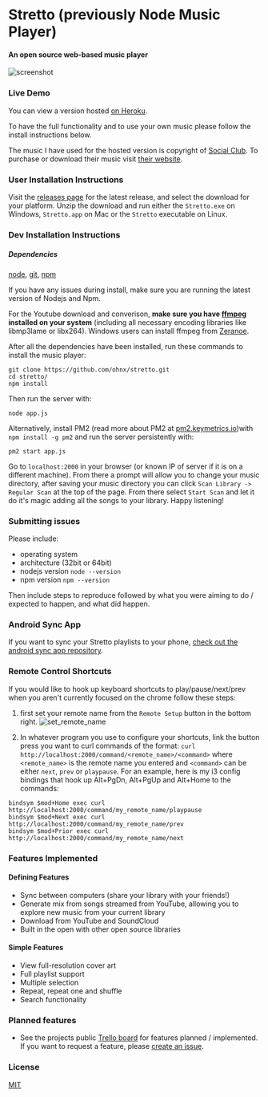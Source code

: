 Stretto (previously Node Music Player)
=================
#### An open source web-based music player

![screenshot](https://cloud.githubusercontent.com/assets/608054/12073955/0b9a34c6-b0ef-11e5-83f5-04c6f3fed33c.png)

### Live Demo
You can view a version hosted [on Heroku](https://stretto-demo.herokuapp.com/).

To have the full functionality and to use your own music please follow the install instructions below.

The music I have used for the hosted version is copyright of [Social Club](http://martymar.goodcitymusic.com/).
To purchase or download their music visit [their website](https://socialxclub.bandcamp.com).

### User Installation Instructions

Visit the [releases page](https://github.com/benkaiser/stretto/releases) for the latest release,
and select the download for your platform. Unzip the download and run either the `Stretto.exe`
on Windows, `Stretto.app` on Mac or the `Stretto` executable on Linux.

### Dev Installation Instructions
##### Dependencies

[node](http://nodejs.org/), [git](http://git-scm.com/), [npm](http://npmjs.org)

If you have any issues during install, make sure you are running the latest version of Nodejs and Npm.

For the Youtube download and converison, **make sure you have [ffmpeg](https://ffmpeg.org/)
installed on your system** (including all necessary encoding libraries like libmp3lame or libx264).
Windows users can install ffmpeg from [Zeranoe](http://ffmpeg.zeranoe.com/builds/).

After all the dependencies have been installed, run these commands to install the music player:
```
git clone https://github.com/ohnx/stretto.git
cd stretto/
npm install
```

Then run the server with:
```
node app.js
```

Alternatively, install PM2 (read more about PM2 at [pm2.keymetrics.io](http://pm2.keymetrics.io/))with `npm install -g pm2` and run the server persistently with:
```
pm2 start app.js
```

Go to `localhost:2000` in your browser (or known IP of server if it is on a different machine). From there a prompt will allow you to change your music directory, after saving your music directory you can click `Scan Library -> Regular Scan` at the top of the page. From there select `Start Scan` and let it do it's magic adding all the songs to your library. Happy listening!

### Submitting issues

Please include:

- operating system
- architecture (32bit or 64bit)
- nodejs version `node --version`
- npm version `npm --version`

Then include steps to reproduce followed by what you were aiming to do / expected to happen, and what did happen.

### Android Sync App

If you want to sync your Stretto playlists to your phone, [check out the android sync app repository](https://github.com/benkaiser/android-node-music-sync).

### Remote Control Shortcuts

If you would like to hook up keyboard shortcuts to play/pause/next/prev when you aren't currently focused
on the chrome follow these steps:

1. first set your remote name from the `Remote Setup` button in the bottom right.
![set_remote_name](https://cloud.githubusercontent.com/assets/608054/6090658/9520f106-aecc-11e4-9d77-1a1822ade842.jpg)

2. In whatever program you use to configure your shortcuts, link the button press you want to curl commands of the format:
`curl http://localhost:2000/command/<remote_name>/<command>` where `<remote_name>` is the remote name you entered and  `<command>` can be either `next`, `prev` or `playpause`.
For an example, here is my i3 config bindings that hook up Alt+PgDn, Alt+PgUp and Alt+Home to the commands:
```
bindsym $mod+Home exec curl http://localhost:2000/command/my_remote_name/playpause
bindsym $mod+Next exec curl http://localhost:2000/command/my_remote_name/prev
bindsym $mod+Prior exec curl http://localhost:2000/command/my_remote_name/next
```


### Features Implemented

#### Defining Features

- Sync between computers (share your library with your friends!)
- Generate mix from songs streamed from YouTube, allowing you to explore new music from your current library
- Download from YouTube and SoundCloud
- Built in the open with other open source libraries

#### Simple Features
- View full-resolution cover art
- Full playlist support
- Multiple selection
- Repeat, repeat one and shuffle
- Search functionality

### Planned features

- See the projects public [Trello board](https://trello.com/b/cXdOSOoR/stretto) for features planned / implemented. If you want to request a feature, please [create an issue](https://github.com/ohnx/stretto/issues/new).

### License

[MIT](https://opensource.org/licenses/MIT)
